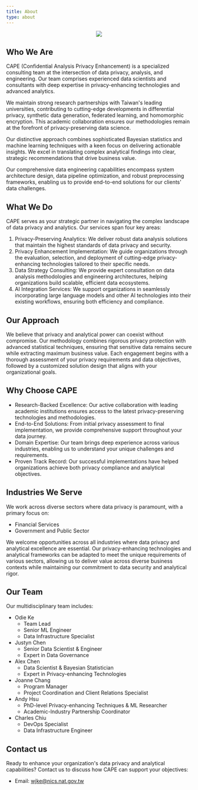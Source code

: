 ```yaml
---
title: About
type: about
---
```


<p align="center"><img src="/cape/images/usie.jpg"></p>

## Who We Are

CAPE (Confidential Analysis Privacy Enhancement) is a specialized consulting team at the intersection of data privacy, analysis, and engineering. 
Our team comprises experienced data scientists and consultants with deep expertise in privacy-enhancing technologies and advanced analytics.

We maintain strong research partnerships with Taiwan's leading universities, contributing to cutting-edge developments in differential privacy, synthetic data generation, federated learning, and homomorphic encryption. 
This academic collaboration ensures our methodologies remain at the forefront of privacy-preserving data science.

Our distinctive approach combines sophisticated Bayesian statistics and machine learning techniques with a keen focus on delivering actionable insights. 
We excel in translating complex analytical findings into clear, strategic recommendations that drive business value.

Our comprehensive data engineering capabilities encompass system architecture design, data pipeline optimization, and robust preprocessing frameworks, 
enabling us to provide end-to-end solutions for our clients' data challenges.

## What We Do

CAPE serves as your strategic partner in navigating the complex landscape of data privacy and analytics. 
Our services span four key areas:

1. Privacy-Preserving Analytics: We deliver robust data analysis solutions that maintain the highest standards of data privacy and security.
2. Privacy Enhancement Implementation: We guide organizations through the evaluation, selection, and deployment of cutting-edge privacy-enhancing technologies tailored to their specific needs.
3. Data Strategy Consulting: We provide expert consultation on data analysis methodologies and engineering architectures, helping organizations build scalable, efficient data ecosystems.
4. AI Integration Services: We support organizations in seamlessly incorporating large language models and other AI technologies into their existing workflows, ensuring both efficiency and compliance.

## Our Approach

We believe that privacy and analytical power can coexist without compromise. 
Our methodology combines rigorous privacy protection with advanced statistical techniques, ensuring that sensitive data remains secure while extracting maximum business value. 
Each engagement begins with a thorough assessment of your privacy requirements and data objectives, followed by a customized solution design that aligns with your organizational goals.

## Why Choose CAPE

* Research-Backed Excellence: Our active collaboration with leading academic institutions ensures access to the latest privacy-preserving technologies and methodologies.
* End-to-End Solutions: From initial privacy assessment to final implementation, we provide comprehensive support throughout your data journey.
* Domain Expertise: Our team brings deep experience across various industries, enabling us to understand your unique challenges and requirements.
* Proven Track Record: Our successful implementations have helped organizations achieve both privacy compliance and analytical objectives.

## Industries We Serve

We work across diverse sectors where data privacy is paramount, with a primary focus on:

* Financial Services
* Government and Public Sector

We welcome opportunities across all industries where data privacy and analytical excellence are essential. 
Our privacy-enhancing technologies and analytical frameworks can be adapted to meet the unique requirements of various sectors, 
allowing us to deliver value across diverse business contexts while maintaining our commitment to data security and analytical rigor.

## Our Team

Our multidisciplinary team includes:

* Odie Ke
  * Team Lead
  * Senior ML Engineer
  * Data Infrastructure Specialist
* Justyn Chen
  * Senior Data Scientist & Engineer
  * Expert in Data Governance
* Alex Chen
  * Data Scientist & Bayesian Statistician
  * Expert in Privacy-enhancing Technologies
* Joanne Chang
  * Program Manager
  * Project Coordination and Client Relations Specialist
* Andy Hsu
  * PhD-level Privacy-enhancing Techniques & ML Researcher
  * Academic-Industry Partnership Coordinator
* Charles Chiu
  * DevOps Specialist
  * Data Infrastructure Engineer

## Contact us

Ready to enhance your organization's data privacy and analytical capabilities? 
Contact us to discuss how CAPE can support your objectives:

* Email: wjke@nics.nat.gov.tw